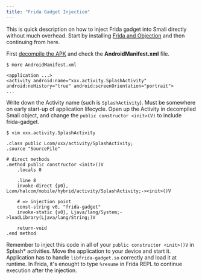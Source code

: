 ```yaml
---
title: "Frida Gadget Injection"
---
```


This is quick description on how to inject Frida gadget into Smali directly without much overhead. Start by installing [Frida and Objection](./frida-objection-tutorial#android-tutorial) and then continuing from here.

First [decompile the APK](./android-recompilation) and check the **AndroidManifest.xml** file.

```
$ more AndroidManifest.xml

<application ...>
<activity android:name="xxx.activity.SplashActivity" android:noHistory="true" android:screenOrientation="portrait">
...
```

Write down the Activity name (such is `SplashActivity`). Must be somewhere on early start-up of application lifecycle. Open up the Activity in decompiled Smali object, and change the `public constructor <init>(V)` to include frida-gadget. 

```
$ vim xxx.activity.SplashActivity

.class public Lcom/xxx/activity/SplashActivity;
.source "SourceFile"

# direct methods
.method public constructor <init>()V
    .locals 0

    .line 8
    invoke-direct {p0}, Lcom/halcom/mobile/hybrid/activity/SplashActivity;-><init>()V

    # => injection point
    const-string v0, "frida-gadget"
    invoke-static {v0}, Ljava/lang/System;->loadLibrary(Ljava/lang/String;)V

    return-void
.end method
```

Remember to inject this code in all of your `public constructor <init>()V` in Splash* activities. Move the application to your device and start it. Application has to handle `libfrida-gadget.so` correctly and load it at runtime. In Frida, it's enought to type `%resume` in Frida REPL to continue execution after the injection.
